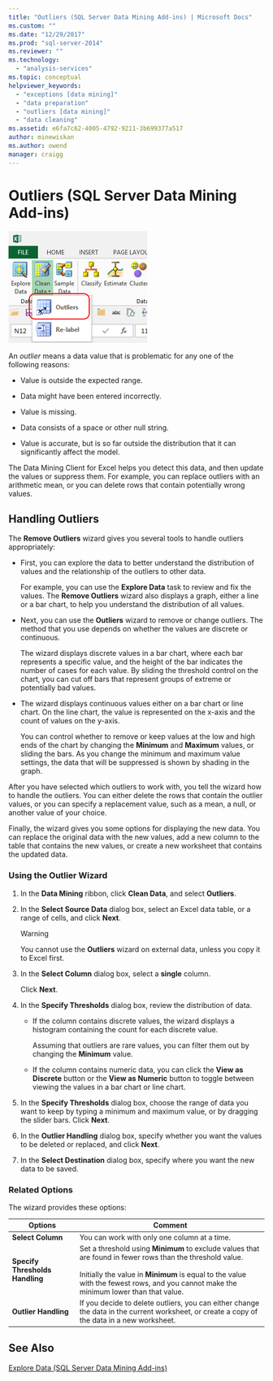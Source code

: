 ```yaml
---
title: "Outliers (SQL Server Data Mining Add-ins) | Microsoft Docs"
ms.custom: ""
ms.date: "12/29/2017"
ms.prod: "sql-server-2014"
ms.reviewer: ""
ms.technology: 
  - "analysis-services"
ms.topic: conceptual
helpviewer_keywords: 
  - "exceptions [data mining]"
  - "data preparation"
  - "outliers [data mining]"
  - "data cleaning"
ms.assetid: e6fa7c62-4005-4792-9211-3b699377a517
author: minewiskan
ms.author: owend
manager: craigg
---
```

# Outliers (SQL Server Data Mining Add-ins)
  ![Outliers wizard in Data Mining ribbon](media/dmc-outliers.gif "Outliers wizard in Data Mining ribbon")  
  
 An *outlier* means a data value that is problematic for any one of the following reasons:  
  
-   Value is outside the expected range.  
  
-   Data might have been entered incorrectly.  
  
-   Value is missing.  
  
-   Data consists of a space or other null string.  
  
-   Value is accurate, but is so far outside the distribution that it can significantly affect the model.  
  
 The Data Mining Client for Excel helps you detect this data, and then update the values or suppress them. For example, you can replace outliers with an arithmetic mean, or you can delete rows that contain potentially wrong values.  
  
## Handling Outliers  
 The **Remove Outliers** wizard gives you several tools to handle outliers appropriately:  
  
-   First, you can explore the data to better understand the distribution of values and the relationship of the outliers to other data.  
  
     For example, you can use the **Explore Data** task to review and fix the values. The **Remove Outliers** wizard also displays a graph, either a line or a bar chart, to help you understand the distribution of all values.  
  
-   Next, you can use the **Outliers** wizard to remove or change outliers. The method that you use depends on whether the values are discrete or continuous.  
  
     The wizard displays discrete values in a bar chart, where each bar represents a specific value, and the height of the bar indicates the number of cases for each value. By sliding the threshold control on the chart, you can cut off bars that represent groups of extreme or potentially bad values.  
  
-   The wizard displays continuous values either on a bar chart or line chart. On the line chart, the value is represented on the x-axis and the count of values on the y-axis.  
  
     You can control whether to remove or keep values at the low and high ends of the chart by changing the **Minimum** and **Maximum** values, or sliding the bars. As you change the minimum and maximum value settings, the data that will be suppressed is shown by shading in the graph.  
  
 After you have selected which outliers to work with, you tell the wizard how to handle the outliers. You can either delete the rows that contain the outlier values, or you can specify a replacement value, such as a mean, a null, or another value of your choice.  
  
 Finally, the wizard gives you some options for displaying the new data. You can replace the original data with the new values, add a new column to the table that contains the new values, or create a new worksheet that contains the updated data.  
  
### Using the Outlier Wizard  
  
1.  In the **Data Mining** ribbon, click **Clean Data**, and select **Outliers**.  
  
2.  In the **Select Source Data** dialog box, select an Excel data table, or a range of cells, and click **Next**.  
  
    > [!WARNING]  
    >  You cannot use the **Outliers** wizard on external data, unless you copy it to Excel first.  
  
3.  In the **Select Column** dialog box, select a **single** column.  
  
     Click **Next**.  
  
4.  In the **Specify Thresholds** dialog box, review the distribution of data.  
  
    -   If the column contains discrete values, the wizard displays a histogram containing the count for each discrete value.  
  
         Assuming that outliers are rare values, you can filter them out by changing the **Minimum** value.  
  
    -   If the column contains numeric data, you can click the **View as Discrete** button or the **View as Numeric** button to toggle between viewing the values in a bar chart or line chart.  
  
5.  In the **Specify Thresholds** dialog box, choose the range of data you want to keep by typing a minimum and maximum value, or by dragging the slider bars. Click **Next**.  
  
6.  In the **Outlier Handling** dialog box, specify whether you want the values to be deleted or replaced, and click **Next**.  
  
7.  In the **Select Destination** dialog box, specify where you want the new data to be saved.  
  
### Related Options  
 The wizard provides these options:  
  
|**Options**|**Comment**|  
|-----------------|-----------------|  
|**Select Column**|You can work with only one column at a time.|  
|**Specify Thresholds Handling**|Set a threshold using **Minimum** to exclude values that are found in fewer rows than the threshold value.<br /><br /> Initially the value in **Minimum** is equal to the value with the fewest rows, and you cannot make the minimum lower than that value.|  
|**Outlier Handling**|If you decide to delete outliers, you can either change the data in the current worksheet, or create a copy of the data in a new worksheet.|  
  
## See Also  
 [Explore Data &#40;SQL Server Data Mining Add-ins&#41;](explore-data-sql-server-data-mining-add-ins.md)  
  
  
